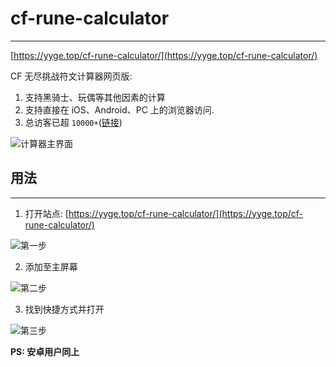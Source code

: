 # cf-rune-calculator

---

[https://yyge.top/cf-rune-calculator/](https://yyge.top/cf-rune-calculator/)

CF 无尽挑战符文计算器网页版:

1. 支持黑骑士、玩偶等其他因素的计算
2. 支持直接在 iOS、Android、PC 上的浏览器访问.
3. 总访客已超 `10000+`([链接](src/images/mark-1.png))

![计算器主界面](./src/images/interface.png)

## 用法

---

1. 打开站点: [https://yyge.top/cf-rune-calculator/](https://yyge.top/cf-rune-calculator/)

![第一步](./src/images/step_1.PNG)

2. 添加至主屏幕

![第二步](./src/images/step_2.PNG)

3. 找到快捷方式并打开

![第三步](./src/images/step_3.PNG)

**PS: 安卓用户同上**
